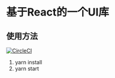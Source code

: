# 基于React的一个UI库

## 使用方法

[![CircleCI](https://circleci.com/gh/zkjaisq/React-gu.svg?style=svg)](https://circleci.com/gh/zkjaisq/React-gu)
1. yarn install
2. yarn start
